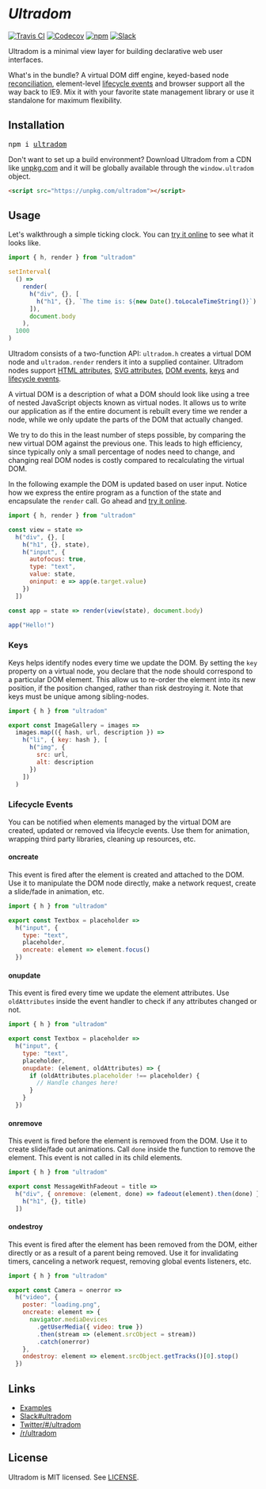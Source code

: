 # _Ultradom_

[![Travis CI](https://img.shields.io/travis/jorgebucaran/ultradom/master.svg)](https://travis-ci.org/jorgebucaran/ultradom)
[![Codecov](https://img.shields.io/codecov/c/github/jorgebucaran/ultradom/master.svg)](https://codecov.io/gh/jorgebucaran/ultradom)
[![npm](https://img.shields.io/npm/v/ultradom.svg)](https://www.npmjs.org/package/ultradom)
[![Slack](https://hyperappjs.herokuapp.com/badge.svg)](https://hyperappjs.herokuapp.com "#ultradom")

Ultradom is a minimal view layer for building declarative web user interfaces.

What's in the bundle? A virtual DOM diff engine, keyed-based node [reconciliation](#keys), element-level [lifecycle events](#lifecycle-events) and browser support all the way back to IE9. Mix it with your favorite state management library or use it standalone for maximum flexibility.

## Installation

<pre>
npm i <a href=https://www.npmjs.com/package/ultradom>ultradom</a>
</pre>

Don't want to set up a build environment? Download Ultradom from a CDN like [unpkg.com](https://unpkg.com/ultradom) and it will be globally available through the `window.ultradom` object.

```html
<script src="https://unpkg.com/ultradom"></script>
```

## Usage

Let's walkthrough a simple ticking clock. You can [try it online](https://codepen.io/jorgebucaran/pen/wjvEBj?editors=0010) to see what it looks like.

```js
import { h, render } from "ultradom"

setInterval(
  () =>
    render(
      h("div", {}, [
        h("h1", {}, `The time is: ${new Date().toLocaleTimeString()}`)
      ]),
      document.body
    ),
  1000
)
```

Ultradom consists of a two-function API: `ultradom.h` creates a virtual DOM node and `ultradom.render` renders it into a supplied container. Ultradom nodes support [HTML attributes](https://developer.mozilla.org/en-US/docs/Web/HTML/Attributes), [SVG attributes](https://developer.mozilla.org/en-US/docs/Web/SVG/Attribute), [DOM events](https://developer.mozilla.org/en-US/docs/Web/Events), [keys](#keys) and [lifecycle events](#lifecycle-events).

A virtual DOM is a description of what a DOM should look like using a tree of nested JavaScript objects known as virtual nodes. It allows us to write our application as if the entire document is rebuilt every time we render a node, while we only update the parts of the DOM that actually changed.

We try to do this in the least number of steps possible, by comparing the new virtual DOM against the previous one. This leads to high efficiency, since typically only a small percentage of nodes need to change, and changing real DOM nodes is costly compared to recalculating the virtual DOM.

In the following example the DOM is updated based on user input. Notice how we express the entire program as a function of the state and encapsulate the `render` call. Go ahead and [try it online](https://codepen.io/jorgebucaran/pen/KoqxGW).

```js
import { h, render } from "ultradom"

const view = state =>
  h("div", {}, [
    h("h1", {}, state),
    h("input", {
      autofocus: true,
      type: "text",
      value: state,
      oninput: e => app(e.target.value)
    })
  ])

const app = state => render(view(state), document.body)

app("Hello!")
```

### Keys

Keys helps identify nodes every time we update the DOM. By setting the `key` property on a virtual node, you declare that the node should correspond to a particular DOM element. This allow us to re-order the element into its new position, if the position changed, rather than risk destroying it. Note that keys must be unique among sibling-nodes.

```jsx
import { h } from "ultradom"

export const ImageGallery = images =>
  images.map(({ hash, url, description }) =>
    h("li", { key: hash }, [
      h("img", {
        src: url,
        alt: description
      })
    ])
  )
```

### Lifecycle Events

You can be notified when elements managed by the virtual DOM are created, updated or removed via lifecycle events. Use them for animation, wrapping third party libraries, cleaning up resources, etc.

#### oncreate

This event is fired after the element is created and attached to the DOM. Use it to manipulate the DOM node directly, make a network request, create a slide/fade in animation, etc.

```jsx
import { h } from "ultradom"

export const Textbox = placeholder =>
  h("input", {
    type: "text",
    placeholder,
    oncreate: element => element.focus()
  })
```

#### onupdate

This event is fired every time we update the element attributes. Use `oldAttributes` inside the event handler to check if any attributes changed or not.

```jsx
import { h } from "ultradom"

export const Textbox = placeholder =>
  h("input", {
    type: "text",
    placeholder,
    onupdate: (element, oldAttributes) => {
      if (oldAttributes.placeholder !== placeholder) {
        // Handle changes here!
      }
    }
  })
```

#### onremove

This event is fired before the element is removed from the DOM. Use it to create slide/fade out animations. Call `done` inside the function to remove the element. This event is not called in its child elements.

```jsx
import { h } from "ultradom"

export const MessageWithFadeout = title =>
  h("div", { onremove: (element, done) => fadeout(element).then(done) }, [
    h("h1", {}, title)
  ])
```

#### ondestroy

This event is fired after the element has been removed from the DOM, either directly or as a result of a parent being removed. Use it for invalidating timers, canceling a network request, removing global events listeners, etc.

```jsx
import { h } from "ultradom"

export const Camera = onerror =>
  h("video", {
    poster: "loading.png",
    oncreate: element => {
      navigator.mediaDevices
        .getUserMedia({ video: true })
        .then(stream => (element.srcObject = stream))
        .catch(onerror)
    },
    ondestroy: element => element.srcObject.getTracks()[0].stop()
  })
```

## Links

* [Examples](https://codepen.io/search/pens?q=ultradom&page=1&order=popularity&depth=everything&show_forks=false)
* [Slack#ultradom](https://hyperappjs.herokuapp.com)
* [Twitter/#/ultradom](https://twitter.com/hashtag/ultradom)
* [/r/ultradom](https://www.reddit.com/r/ultradom)

## License

Ultradom is MIT licensed. See [LICENSE](/LICENSE.md).
